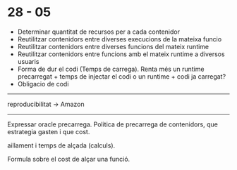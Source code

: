 # 28 - 05

* Determinar quantitat de recursos per a cada contenidor
* Reutilitzar contenidors entre diverses execucions de la mateixa funcio
* Reutilitzar contenidors entre diverses funcions del mateix runtime
* Reutilitzar contenidors entre funcions amb el mateix runtime a diversos usuaris
* Forma de dur el codi (Temps de carrega). Renta més un runtime precarregat + temps de injectar el codi o un runtime + codi ja carregat?
* Obligacio de codi


------

reproducibilitat -> Amazon

-------

Expressar oracle precarrega. Politica de precarrega de contenidors, que estrategia gasten i que cost.

aillament i temps de alçada (calculs).

Formula sobre el cost de alçar una funció.